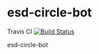 # esd-circle-bot

Travis CI
[![Build Status](https://travis-ci.org/LevshitsVV/esd-circle-bot.svg?branch=master)](https://travis-ci.org/LevshitsVV/esd-circle-bot)

esd-circle-bot

